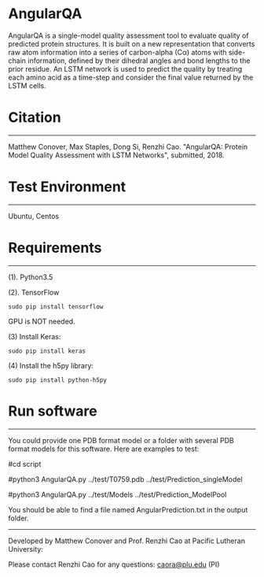 # AngularQA

AngularQA is a single-model quality assessment tool to evaluate quality of predicted protein structures. It is built on a new representation that converts raw atom information into a series of carbon-alpha (Cα) atoms with side-chain information, defined by their dihedral angles and bond lengths to the prior residue. An LSTM network is used to predict the quality by treating each amino acid as a time-step and consider the final value returned by the LSTM cells.

# Citation
--------------------------------------------------------------------------------------
Matthew Conover, Max Staples, Dong Si, Renzhi Cao. "AngularQA: Protein Model Quality Assessment with LSTM Networks", submitted, 2018.

# Test Environment
--------------------------------------------------------------------------------------
Ubuntu, Centos

# Requirements
--------------------------------------------------------------------------------------
(1). Python3.5

(2). TensorFlow 
```
sudo pip install tensorflow
```
GPU is NOT needed.

(3) Install Keras:
```
sudo pip install keras
```

(4) Install the h5py library:  
```
sudo pip install python-h5py
```

# Run software
--------------------------------------------------------------------------------------
You could provide one PDB format model or a folder with several PDB format models for this software. Here are examples to test:

#cd script

#python3 AngularQA.py ../test/T0759.pdb ../test/Prediction_singleModel

#python3 AngularQA.py ../test/Models ../test/Prediction_ModelPool

You should be able to find a file named AngularPrediction.txt in the output folder.


--------------------------------------------------------------------------------------
Developed by Matthew Conover and Prof. Renzhi Cao at Pacific Lutheran University:

Please contact Renzhi Cao for any questions: caora@plu.edu (PI)
